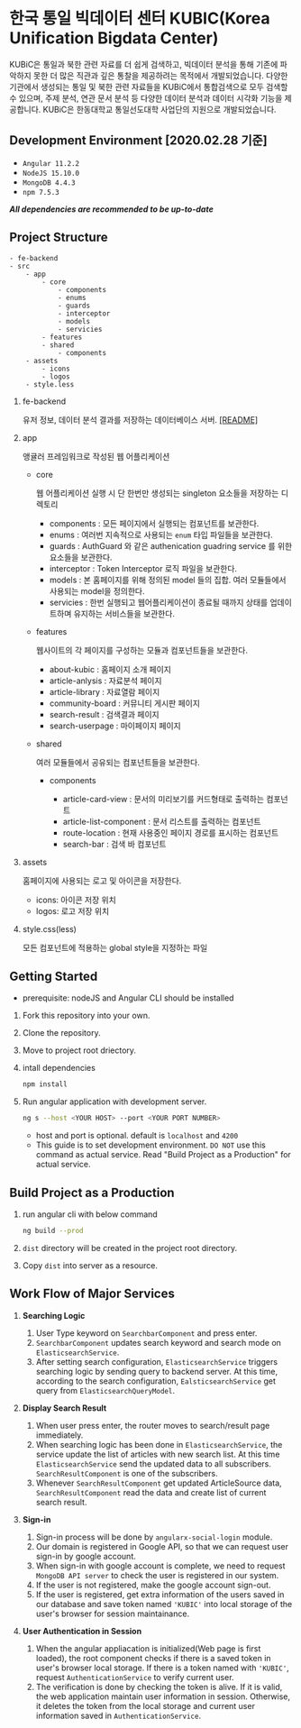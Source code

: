 # 한국 통일 빅데이터 센터 KUBIC(Korea Unification Bigdata Center)

KUBiC은 통일과 북한 관련 자료를 더 쉽게 검색하고, 빅데이터 분석을 통해 기존에 파악하지 못한 더 많은 직관과 깊은 통찰을 제공하려는 목적에서 개발되었습니다. 다양한 기관에서 생성되는 통일 및 북한 관련 자료들을 KUBiC에서 통합검색으로 모두 검색할 수 있으며, 주제 분석, 연관 문서 분석 등 다양한 데이터 분석과 데이터 시각화 기능을 제공합니다. KUBiC은 한동대학교 통일선도대학 사업단의 지원으로 개발되었습니다.

## Development Environment [2020.02.28 기준]

- `Angular 11.2.2`
- `NodeJS 15.10.0`
- `MongoDB 4.4.3`
- `npm 7.5.3`

_**All dependencies are recommended to be up-to-date**_

## Project Structure

```
- fe-backend
- src
    - app
        - core
            - components
            - enums
            - guards
            - interceptor
            - models
            - servicies
        - features
        - shared
            - components
    - assets
        - icons
        - logos
    - style.less
```

1.  fe-backend

    유저 정보, 데이터 분석 결과를 저장하는 데이터베이스 서버.
    [[README]](./fe-backend/README.md)

2.  app

    앵귤러 프레임워크로 작성된 웹 어플리케이션

    - core

      웹 어플리케이션 실행 시 단 한번만 생성되는 singleton 요소들을 저장하는 디렉토리

      - components : 모든 페이지에서 실행되는 컴포넌트를 보관한다.
      - enums : 여러번 지속적으로 사용되는 `enum` 타입 파일들을 보관한다.
      - guards : AuthGuard 와 같은 authenication guadring service 를 위한 요소들을 보관한다.
      - interceptor : Token Interceptor 로직 파일을 보관한다.
      - models : 본 홈페이지를 위해 정의된 model 들의 집합. 여러 모듈들에서 사용되는 model을 정의한다.
      - servicies : 한번 실행되고 웹어플리케이션이 종료될 때까지 상태를 업데이트하며 유지하는 서비스들을 보관한다.

    - features

      웹사이트의 각 페이지를 구성하는 모듈과 컴포넌트들을 보관한다.

      - about-kubic : 홈페이지 소개 페이지
      - article-anlysis : 자료분석 페이지
      - article-library : 자료열람 페이지
      - community-board : 커뮤니티 게시판 페이지
      - search-result : 검색결과 페이지
      - search-userpage : 마이페이지 페이지

    - shared

      여러 모듈들에서 공유되는 컴포넌트들을 보관한다.

      - components

        - article-card-view : 문서의 미리보기를 커드형태로 출력하는 컴포넌트
        - article-list-component : 문서 리스트를 출력하는 컴포넌트
        - route-location : 현재 사용중인 페이지 경로를 표시하는 컴포넌트
        - search-bar : 검색 바 컴포넌트

3.  assets

    홈페이지에 사용되는 로고 및 아이콘을 저장한다.

    - icons: 아이콘 저장 위치
    - logos: 로고 저장 위치

4.  style.css(less)

    모든 컴포넌트에 적용하는 global style을 지정하는 파일

## Getting Started

- prerequisite: nodeJS and Angular CLI should be installed

1. Fork this repository into your own.
2. Clone the repository.
3. Move to project root driectory.
4. intall dependencies

   ```bash
   npm install
   ```

5. Run angular application with development server.

   ```bash
   ng s --host <YOUR HOST> --port <YOUR PORT NUMBER>
   ```

   - host and port is optional. default is `localhost` and `4200`
   - This guide is to set development environment. `DO NOT` use this command as actual service. Read "Build Project as a Production" for actual service.

## Build Project as a Production

1. run angular cli with below command

   ```bash
   ng build --prod
   ```

2. `dist` directory will be created in the project root directory.
3. Copy `dist` into server as a resource.

## Work Flow of Major Services

1. **Searching Logic**

   1. User Type keyword on `SearchbarComponent` and press enter.
   2. `SearchbarComponent` updates search keyword and search mode on `ElasticsearchService`.
   3. After setting search configuration, `ElasticsearchService` triggers searching logic by sending query to backend server. At this time, according to the search configuration, `EalsticsearchService` get query from `ElasticsearchQueryModel`.

2. **Display Search Result**

   1. When user press enter, the router moves to search/result page immediately.
   2. When searching logic has been done in `ElasticsearchService`, the service update the list of articles with new search list. At this time `ElasticsearchService` send the updated data to all subscribers. `SearchResultComponent` is one of the subscribers.
   3. Whenever `SearchResultComponent` get updated ArticleSource data, `SearchResultComponent` read the data and create list of current search result.

3. **Sign-in**

   1. Sign-in process will be done by `angularx-social-login` module.
   2. Our domain is registered in Google API, so that we can request user sign-in by google account.
   3. When sign-in with google account is complete, we need to request `MongoDB API server` to check the user is registered in our system.
   4. If the user is not registered, make the google account sign-out.
   5. If the user is registered, get extra information of the users saved in our database and save token named `'KUBIC'` into local storage of the user's browser for session maintainance.

4. **User Authentication in Session**

   1. When the angular appliacation is initialized(Web page is first loaded), the root component checks if there is a saved token in user's browser local storage. If there is a token named with `'KUBIC'`, request `AuthenticationService` to verify current user.
   2. The verification is done by checking the token is alive. If it is valid, the web application maintain user information in session. Otherwise, it deletes the token from the local storage and current user information saved in `AuthenticationService`.
